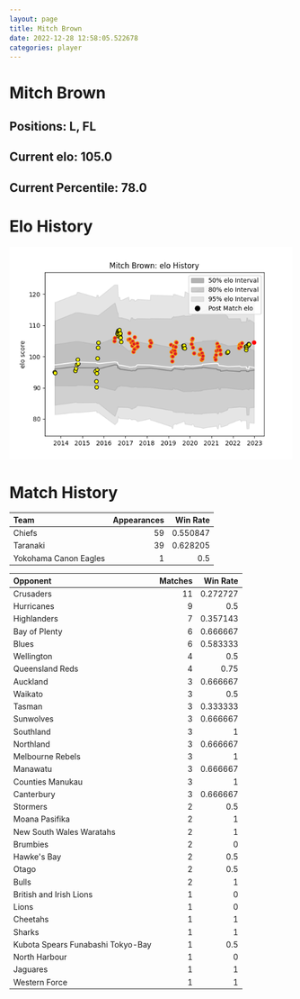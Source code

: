 ```yaml
---  
layout: page  
title: Mitch Brown  
date: 2022-12-28 12:58:05.522678  
categories: player  
---
```

# Mitch Brown

## Positions: L, FL

## Current elo: 105.0

## Current Percentile: 78.0

# Elo History


![elo history](history_MitchBrown.png)
# Match History


| Team                  |   Appearances |   Win Rate |
|:----------------------|--------------:|-----------:|
| Chiefs                |            59 |   0.550847 |
| Taranaki              |            39 |   0.628205 |
| Yokohama Canon Eagles |             1 |   0.5      |

| Opponent                          |   Matches |   Win Rate |
|:----------------------------------|----------:|-----------:|
| Crusaders                         |        11 |   0.272727 |
| Hurricanes                        |         9 |   0.5      |
| Highlanders                       |         7 |   0.357143 |
| Bay of Plenty                     |         6 |   0.666667 |
| Blues                             |         6 |   0.583333 |
| Wellington                        |         4 |   0.5      |
| Queensland Reds                   |         4 |   0.75     |
| Auckland                          |         3 |   0.666667 |
| Waikato                           |         3 |   0.5      |
| Tasman                            |         3 |   0.333333 |
| Sunwolves                         |         3 |   0.666667 |
| Southland                         |         3 |   1        |
| Northland                         |         3 |   0.666667 |
| Melbourne Rebels                  |         3 |   1        |
| Manawatu                          |         3 |   0.666667 |
| Counties Manukau                  |         3 |   1        |
| Canterbury                        |         3 |   0.666667 |
| Stormers                          |         2 |   0.5      |
| Moana Pasifika                    |         2 |   1        |
| New South Wales Waratahs          |         2 |   1        |
| Brumbies                          |         2 |   0        |
| Hawke's Bay                       |         2 |   0.5      |
| Otago                             |         2 |   0.5      |
| Bulls                             |         2 |   1        |
| British and Irish Lions           |         1 |   0        |
| Lions                             |         1 |   0        |
| Cheetahs                          |         1 |   1        |
| Sharks                            |         1 |   1        |
| Kubota Spears Funabashi Tokyo-Bay |         1 |   0.5      |
| North Harbour                     |         1 |   0        |
| Jaguares                          |         1 |   1        |
| Western Force                     |         1 |   1        |